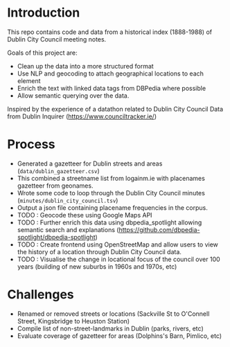 # Introduction

This repo contains code and data from a historical index (1888-1988) of Dublin City Council meeting notes.

Goals of this project are:

* Clean up the data into a more structured format
* Use NLP and geocoding to attach geographical locations to each element
* Enrich the text with linked data tags from DBPedia where possible
* Allow semantic querying over the data.


Inspired by the experience of a datathon related to Dublin City Council Data from Dublin Inquirer (https://www.counciltracker.ie/)


# Process

* Generated a gazetteer for Dublin streets and areas (`data/dublin_gazetteer.csv`)
* This combined a streetname list from logainm.ie with placenames gazetteer from geonames.
* Wrote some code to loop through the Dublin City Council minutes (`minutes/dublin_city_council.tsv`)
* Output a json file containing placename frequencies in the corpus.
* TODO : Geocode these using Google Maps API
* TODO : Further enrich this data using dbpedia_spotlight allowing semantic search and explanations (https://github.com/dbpedia-spotlight/dbpedia-spotlight)
* TODO : Create frontend using OpenStreetMap and allow users to view the history of a location through Dublin City Council data.
* TODO : Visualise the change in locational focus of the council over 100 years (building of new suburbs in 1960s and 1970s, etc)

# Challenges

* Renamed or removed streets or locations (Sackville St to O'Connell Street, Kingsbridge to Heuston Station)
* Compile list of non-street-landmarks in Dublin (parks, rivers, etc)
* Evaluate coverage of gazetteer for areas (Dolphins's Barn, Pimlico, etc)
